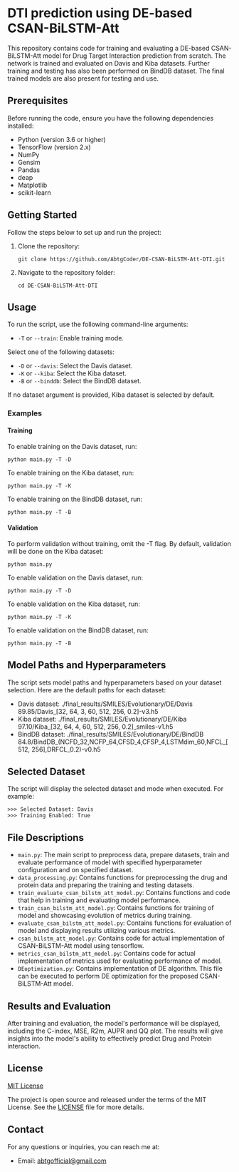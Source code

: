 

# DTI prediction using DE-based CSAN-BiLSTM-Att 

This repository contains code for training and evaluating a DE-based CSAN-BiLSTM-Att model for Drug Target Interaction prediction from scratch. The network is trained and evaluated on Davis and Kiba datasets. Further training and testing has also been performed on BindDB dataset. The final trained models are also present for testing and use.

## Prerequisites

Before running the code, ensure you have the following dependencies installed:

- Python (version 3.6 or higher)
- TensorFlow (version 2.x)
- NumPy
- Gensim
- Pandas
- deap
- Matplotlib
- scikit-learn

## Getting Started

Follow the steps below to set up and run the project:

1. Clone the repository:
   ```shell
   git clone https://github.com/AbtgCoder/DE-CSAN-BiLSTM-Att-DTI.git
   ```

2. Navigate to the repository folder:
   ```shell
   cd DE-CSAN-BiLSTM-Att-DTI
   ```

## Usage

To run the script, use the following command-line arguments:

- `-T` or `--train`: Enable training mode.

Select one of the following datasets:

- `-D` or `--davis`: Select the Davis dataset.
- `-K` or `--kiba`: Select the Kiba dataset.
- `-B` or `--binddb`: Select the BindDB dataset.

If no dataset argument is provided, Kiba dataset is selected by default.


### Examples

#### Training

To enable training on the Davis dataset, run:

```shell
python main.py -T -D
```

To enable training on the Kiba dataset, run:
```shell
python main.py -T -K
```

To enable training on the BindDB dataset, run:
```shell
python main.py -T -B
```

#### Validation
To perform validation without training, omit the -T flag. By default, validation will be done on the Kiba dataset:
```shell
python main.py
```

To enable validation on the Davis dataset, run:

```shell
python main.py -T -D
```

To enable validation on the Kiba dataset, run:
```shell
python main.py -T -K
```

To enable validation on the BindDB dataset, run:
```shell
python main.py -T -B
```

## Model Paths and Hyperparameters
The script sets model paths and hyperparameters based on your dataset selection. Here are the default paths for each dataset:

- Davis dataset: ./final_results/SMILES/Evolutionary/DE/Davis 89.85/Davis_[32, 64, 3, 60, 512, 256, 0.2]-v3.h5
- Kiba dataset: ./final_results/SMILES/Evolutionary/DE/Kiba 97.10/Kiba_[32, 64, 4, 60, 512, 256, 0.2]_smiles-v1.h5
- BindDB dataset: ./final_results/SMILES/Evolutionary/DE/BindDB 84.8/BindDB_(NCFD_32,NCFP_64,CFSD_4,CFSP_4,LSTMdim_60,NFCL_[512, 256],DRFCL_0.2)-v0.h5

## Selected Dataset
The script will display the selected dataset and mode when executed. For example:
```shell
>>> Selected Dataset: Davis
>>> Training Enabled: True
```

## File Descriptions

- `main.py`: The main script to preprocess data, prepare datasets, train and evaluate performance of model with specified hyperparameter configuration and on specified dataset.
- `data_processing.py`: Contains functions for preprocessing the drug and protein data and preparing the training and testing datasets.
- `train_evaluate_csan_bilstm_att_model.py`: Contains functions and code that help in training and evaluating model performance.
- `train_csan_bilstm_att_model.py`: Contains functions for training of model and showcasing evolution of metrics during training.
- `evaluate_csan_bilstm_att_model.py`: Contains functions for evaluation of model and displaying results utilizing various metrics.
- `csan_bilstm_att_model.py`: Contains code for actual implementation of CSAN-BiLSTM-Att model using tensorflow.
- `metrics_csan_bilstm_att_model.py`: Contains code for actual implementation of metrics used for evaluating performance of model.
- `DEoptimization.py`: Contains implementation of DE algorithm. This file can be executed to perform DE optimization for the proposed CSAN-BiLSTM-Att model.

## Results and Evaluation

After training and evaluation, the model's performance will be displayed, including the C-index, MSE, R2m, AUPR and QQ plot. The results will give insights into the model's ability to effectively predict Drug and Protein interaction.

## License

[MIT License](LICENSE.txt)

The project is open source and released under the terms of the MIT License. See the [LICENSE](LICENSE.txt) file for more details.

## Contact

For any questions or inquiries, you can reach me at:
- Email:  [abtgofficial@gmail.com](mailto:abtgofficial@gmail.com)

